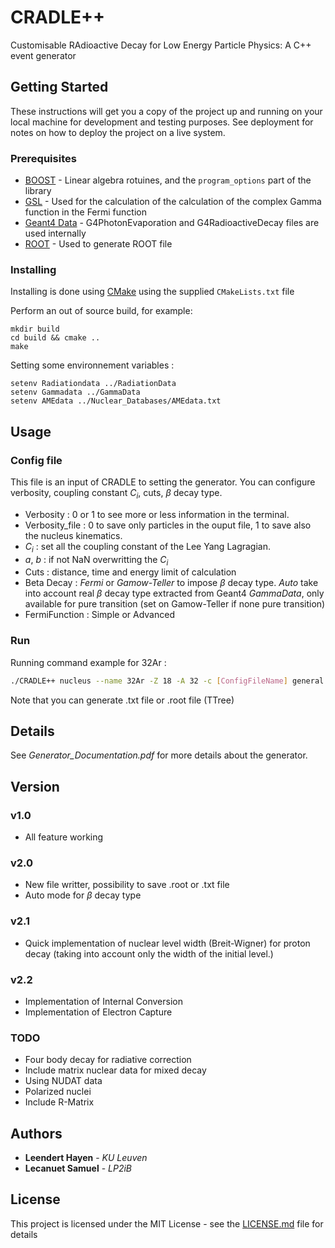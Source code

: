 # CRADLE++

Customisable RAdioactive Decay for Low Energy Particle Physics: A C++ event generator

## Getting Started

These instructions will get you a copy of the project up and running on your local machine for development and testing purposes. See deployment for notes on how to deploy the project on a live system.

### Prerequisites

* [BOOST](https://www.boost.org/) - Linear algebra rotuines, and the `program_options` part of the library
* [GSL](https://www.gnu.org/software/gsl/) - Used for the calculation of the calculation of the complex Gamma function in the Fermi function
* [Geant4 Data](http://geant4.web.cern.ch/support/download) - G4PhotonEvaporation and G4RadioactiveDecay files are used internally
* [ROOT](https://root.cern/install/) - Used to generate ROOT file 

### Installing

Installing is done using [CMake](https://cmake.org/) using the supplied `CMakeLists.txt` file

Perform an out of source build, for example:

```
mkdir build
cd build && cmake ..
make
```

Setting some environnement variables : 
```
setenv Radiationdata ../RadiationData
setenv Gammadata ../GammaData
setenv AMEdata ../Nuclear_Databases/AMEdata.txt
```
## Usage 
### Config file
This file is an input of CRADLE to setting the generator. You can configure verbosity, coupling constant *C<sub>i*, cuts, $\beta$ decay type.

* Verbosity : 0 or 1 to see more or less information in the terminal.
* Verbosity_file : 0 to save only particles in the ouput file, 1 to save also the nucleus kinematics.
* *C<sub>i* : set all the coupling constant of the Lee Yang Lagragian.
* *a*, *b* : if not NaN overwritting the *C<sub>i*
* Cuts : distance, time and energy limit of calculation
* Beta Decay : *Fermi* or *Gamow-Teller* to impose $\beta$ decay type. *Auto* take into account real $\beta$ decay type extracted from Geant4 *GammaData*, only available for pure transition (set on Gamow-Teller if none pure transition)
* FermiFunction : Simple or Advanced

### Run 
Running command example for 32Ar : 
```bash
./CRADLE++ nucleus --name 32Ar -Z 18 -A 32 -c [ConfigFileName] general -l [EventNumber] -o [OuputFileName]
```
Note that you can generate .txt file or .root file (TTree)

## Details
See *Generator_Documentation.pdf* for more details about the generator.

## Version 
### v1.0 
- All feature working
### v2.0
- New file writter, possibility to save .root or .txt file
- Auto mode for $\beta$ decay type
### v2.1
- Quick implementation of nuclear level width (Breit-Wigner) for proton decay (taking into account only the width of the initial level.)
### v2.2
- Implementation of Internal Conversion 
- Implementation of Electron Capture

### TODO 
- Four body decay for radiative correction
- Include matrix nuclear data for mixed decay
- Using NUDAT data
- Polarized nuclei
- Include R-Matrix 

## Authors

* **Leendert Hayen** - *KU Leuven*
* **Lecanuet Samuel** - *LP2iB*

## License

This project is licensed under the MIT License - see the [LICENSE.md](LICENSE.md) file for details
